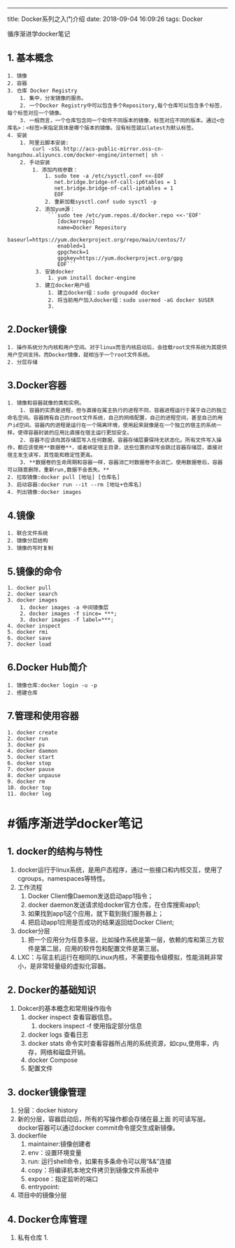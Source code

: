 ---
title: Docker系列之入门介绍
date: 2018-09-04 16:09:26
tags: Docker

循序渐进学docker笔记
<!-- more -->

## 1. 基本概念 ##
	1. 镜像
	2. 容器
	3. 仓库 Docker Registry
		1. 集中，分发镜像的服务。
		2. 一个Docker Registry中可以包含多个Repository,每个仓库可以包含多个标签，每个标签对应一个镜像。 
		3. 一般而言，一个仓库包含同一个软件不同版本的镜像，标签对应不同的版本。通过<仓库名>：<标签>来指定具体是哪个版本的镜像。没有标签就以latest为默认标签。
	4. 安装 
		1. 阿里云脚本安装:
			curl -sSL http://acs-public-mirror.oss-cn-hangzhou.aliyuncs.com/docker-engine/internet| sh - 
		2. 手动安装
			1. 添加内核参数：
				1. sudo tee -a /etc/sysctl.conf <<-EOF
				   net.bridge.bridge-nf-call-ip6tables = 1
				   net.bridge.bridge-nf-call-iptables = 1
				   EOF
				2. 重新加载sysctl.conf sudo sysctl -p
			 2. 添加yum源：
				 ```sudo tee /etc/yum.repos.d/docker.repo <<-'EOF'
					[dockerrepo]
					name=Docker Repository
					baseurl=https://yum.dockerproject.org/repo/main/centos/7/
					enabled=1
					gpgcheck=1
					gpgkey=https://yum.dockerproject.org/gpg
					EOF```
		     3. 安装docker
			     1. yum install docker-engine
			 3. 建立docker用户组
				 1. 建立docker组：sudo groupadd docker
				 2. 将当前用户加入docker组：sudo usermod -aG docker $USER
				 3. 
## 2.Docker镜像 ##
	1. 操作系统分为内核和用户空间。对于linux而言内核启动后，会挂载root文件系统为其提供用户空间支持。而Docker镜像，就相当于一个root文件系统。
	2. 分层存储
## 3.Docker容器 ##
	1. 镜像和容器就像的类和实例。
		1. 容器的实质是进程，但与直接在属主执行的进程不同，容器进程运行于属于自己的独立命名空间。容器拥有自己的root文件系统，自己的网络配置，自己的进程空间，甚至自己的用户id空间。容器内的进程是运行在一个隔离环境，使用起来就像是在一个独立的宿主的系统一样。使得容器封装的应用比直接在宿主运行更加安全。
		2. 容器不应该向其存储层写入任何数据，容器存储层要保持无状态化。所有文件写入操作，都应该使用**数据卷**，或者绑定宿主目录，这些位置的读写会跳过容器存储层，直接对宿主发生读写，其性能和稳定性更高。
		3. **数据卷的生命周期和容器一样，容器消亡时数据卷不会消亡。使用数据卷后，容器可以随意删除，重新run,数据不会丢失。**
	2. 拉取镜像:docker pull [地址] [仓库名]
	3. 启动容器:docker run --it --rm [地址+仓库名]
	4. 列出镜像:docker images
## 4.镜像 ##
	1. 联合文件系统
	2. 镜像分层结构
	3. 镜像的写时复制
## 5.镜像的命令 ##
	1. docker pull
	2. docker search
	3. docker images
		1. docker images -a 中间镜像层
		2. docker images -f since= ***;
		3. docker images -f label=***;
	4. docker inspect
	5. docker rmi 
	6. docker save 
	7. docker load
## 6.Docker Hub简介 ##
	1. 镜像仓库:docker login -u -p
	2. 搭建仓库
## 7.管理和使用容器 ##
	1. docker create
	2. docker run 
	3. docker ps
	4. docker daemon
	5. docker start
	6. docker stop
	7. docker pause
	8. docker unpause
	9. docker rm
	10. docker top
	11. docker log



#  #**循序渐进学docker笔记**
## 1. docker的结构与特性  ##
1. docker运行于linux系统，是用户态程序，通过一些接口和内核交互，使用了cgroups，namespaces等特性。
2. 工作流程
	1. Docker Client像Daemon发送启动app1指令；
	2. docker daemon发送请求给docker官方仓库，在仓库搜索app1;
	3. 如果找到app1这个应用，就下载到我们服务器上；
	4. 把启动app1应用是否成功的结果返回给Docker Client;
3. docker分层
	1. 把一个应用分为任意多层，比如操作系统是第一层，依赖的库和第三方软件是第二层，应用的软件包和配置文件是第三层。
4. LXC：与宿主机运行在相同的Linux内核，不需要指令级模拟，性能消耗非常小，是非常轻量级的虚拟化容器。

## 2. Docker的基础知识 ##
1. Dokcer的基本概念和常用操作指令
	1. docker inspect 查看容器信息。
		1. dockers inspect -f 使用指定部分信息
	2. docker logs 查看日志
	3. docker stats 命令实时查看容器所占用的系统资源，如cpu,使用率，内存，网络和磁盘开销。
	4. docker Compose
	5. 配置文件

## 3. docker镜像管理 ##
1. 分层：docker history 
2. 新的分层，容器启动后，所有的写操作都会存储在最上面 的可读写层。docker容器可以通过docker commit命令提交生成新镜像。
3. dockerfile
	1. maintainer:镜像创建者
	2. env：设置环境变量
	3. run: 运行shell命令，如果有多条命令可以用“&&”连接
	4. copy：将编译机本地文件拷贝到镜像文件系统中
	5. expose：指定监听的端口
	6. entrypoint:
4. 项目中的镜像分层
## 4. Docker仓库管理 ##
1. 私有仓库
	1. 